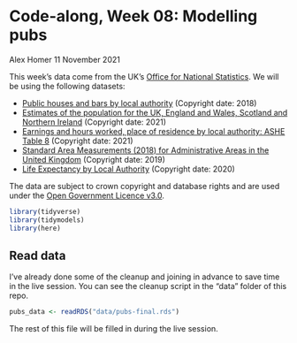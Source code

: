 Code-along, Week 08: Modelling pubs
================
Alex Homer
11 November 2021

This week’s data come from the UK’s [Office for National
Statistics](https://www.ons.gov.uk/). We will be using the following
datasets:

-   [Public houses and bars by local
    authority](https://www.ons.gov.uk/businessindustryandtrade/business/activitysizeandlocation/datasets/publichousesandbarsbylocalauthority)
    (Copyright date: 2018)
-   [Estimates of the population for the UK, England and Wales, Scotland
    and Northern
    Ireland](https://www.ons.gov.uk/peoplepopulationandcommunity/populationandmigration/populationestimates/datasets/populationestimatesforukenglandandwalesscotlandandnorthernireland)
    (Copyright date: 2021)
-   [Earnings and hours worked, place of residence by local authority:
    ASHE Table
    8](https://www.ons.gov.uk/employmentandlabourmarket/peopleinwork/earningsandworkinghours/datasets/placeofresidencebylocalauthorityashetable8)
    (Copyright date: 2021)
-   [Standard Area Measurements (2018) for Administrative Areas in the
    United
    Kingdom](https://geoportal.statistics.gov.uk/datasets/standard-area-measurements-2018-for-administrative-areas-in-the-united-kingdom/about)
    (Copyright date: 2019)
-   [Life Expectancy by Local
    Authority](https://www.ons.gov.uk/datasets/life-expectancy-by-local-authority/editions/time-series/versions/1)
    (Copyright date: 2020)

The data are subject to crown copyright and database rights and are used
under the [Open Government Licence
v3.0](https://www.nationalarchives.gov.uk/doc/open-government-licence/version/3/).

``` r
library(tidyverse)
library(tidymodels)
library(here)
```

## Read data

I’ve already done some of the cleanup and joining in advance to save
time in the live session. You can see the cleanup script in the “data”
folder of this repo.

``` r
pubs_data <- readRDS("data/pubs-final.rds")
```

The rest of this file will be filled in during the live session.
